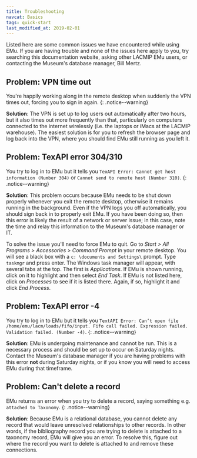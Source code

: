 ```yaml
---
title: Troubleshooting
navcat: Basics
tags: quick-start
last_modified_at: 2019-02-01
---
```

Listed here are some common issues we have encountered while using EMu. If you are having trouble and none of the issues here apply to you, try searching this documentation website, asking other LACMIP EMu users, or contacting the Museum's database manager, Bill Mertz.

## Problem: VPN time out
You're happily working along in the remote desktop when suddenly the VPN times out, forcing you to sign in again.
{: .notice--warning}

**Solution**: The VPN is set up to log users out automatically after two hours, but it also times out more frequently than that, particularly on computers connected to the internet wirelessly (i.e. the laptops or iMacs at the LACMIP warehouse). The easiest solution is for you to refresh the browser page and log back into the VPN, where you should find EMu still running as you left it.

## Problem: TexAPI error 304/310
You try to log in to EMu but it tells you `TexAPI Error: Cannot get host information (Number 304)` or `Cannot send to remote host (Number 310)`.
{: .notice--warning}

**Solution**: This problem occurs because EMu needs to be shut down properly whenever you exit the remote desktop, otherwise it remains running in the background. Even if the VPN logs you off automatically, you should sign back in to properly exit EMu. If you have been doing so, then this error is likely the result of a network or server issue; in this case, note the time and relay this information to the Museum's database manager or IT.

To solve the issue you'll need to force EMu to quit. Go to *Start > All Programs > Accessories > Command Prompt* in your remote desktop. You will see a black box with a `c: \documents and Settings\` prompt. Type `taskmgr` and press enter. The Windows task manager will appear, with several tabs at the top. The first is *Applications*. If EMu is shown running, click on it to highlight and then select *End Task*. If EMu is not listed here, click on *Processes* to see if it is listed there. Again, if so, highlight it and click *End Process*.

## Problem: TexAPI error -4
You try to log in to EMu but it tells you `TextAPI Error: Can’t open file /home/emu/lacm/loads/fifo/input. Fifo call failed. Expression failed. Validation failed. (Number -4)`.
{: .notice--warning}

**Solution**: EMu is undergoing maintenance and cannot be run. This is a necessary process and should be set up to occur on Saturday nights. Contact the Museum's database manager if you are having problems with this error **not** during Saturday nights, or if you know you will need to access EMu during that timeframe.

## Problem: Can't delete a record
EMu returns an error when you try to delete a record, saying something e.g. `attached to Taxonomy`.
{: .notice--warning}

**Solution**: Because EMu is a relational database, you cannot delete any record that would leave unresolved relationships to other records. In other words, if the bibliography record you are trying to delete is attached to a taxonomy record, EMu will give you an error. To resolve this, figure out where the record you want to delete is attached to and remove these connections.
